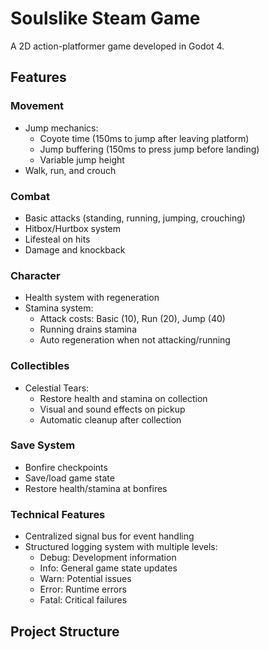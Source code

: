 # Soulslike Steam Game

A 2D action-platformer game developed in Godot 4.

## Features

### Movement
- Jump mechanics:
  - Coyote time (150ms to jump after leaving platform)
  - Jump buffering (150ms to press jump before landing)
  - Variable jump height
- Walk, run, and crouch

### Combat
- Basic attacks (standing, running, jumping, crouching)
- Hitbox/Hurtbox system
- Lifesteal on hits
- Damage and knockback

### Character
- Health system with regeneration
- Stamina system:
  - Attack costs: Basic (10), Run (20), Jump (40)
  - Running drains stamina
  - Auto regeneration when not attacking/running

### Collectibles
- Celestial Tears:
  - Restore health and stamina on collection
  - Visual and sound effects on pickup
  - Automatic cleanup after collection

### Save System
- Bonfire checkpoints
- Save/load game state
- Restore health/stamina at bonfires

### Technical Features
- Centralized signal bus for event handling
- Structured logging system with multiple levels:
  - Debug: Development information
  - Info: General game state updates
  - Warn: Potential issues
  - Error: Runtime errors
  - Fatal: Critical failures

## Project Structure
